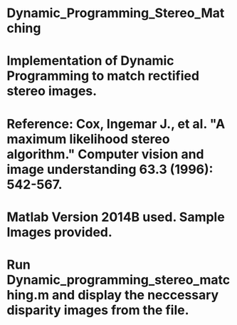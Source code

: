 # Dynamic_Programming_Stereo_Matching
# Implementation of Dynamic Programming to match rectified stereo images.
# Reference: Cox, Ingemar J., et al. "A maximum likelihood stereo algorithm." Computer vision and image understanding 63.3 (1996): 542-567.
# Matlab Version 2014B used. Sample Images provided.
# Run Dynamic_programming_stereo_matching.m and display the neccessary disparity images from the file.
